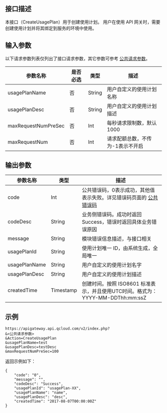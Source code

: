 ## 接口描述

本接口（CreateUsagePlan）用于创建使用计划。
用户在使用 API 网关时，需要创建使用计划并将其绑定到服务的环境中使用。

## 输入参数

以下请求参数列表仅列出了接口请求参数，其它参数可参考 [公共请求参数](https://intl.cloud.tencent.com/document/api/213/6976)。

| 参数名称                | 是否必选 | 类型     | 描述             |
| ------------------- | ---- | ------ | -------------- |
| usagePlanName       | 否    | String | 用户自定义的使用计划名称  |
| usagePlanDesc       | 否    | String | 用户自定义的使用计划描述  |
| maxRequestNumPreSec | 否    | Int    | 每秒请求限制数，默认1000 |
| maxRequestNum 	  | 否    | Int    | 请求配额总数，不传为-1表示不开启|

## 输出参数

| 参数名称      | 类型      | 描述                                                         |
| ------------- | --------- | ------------------------------------------------------------ |
| code          | Int       | 公共错误码，0表示成功，其他值表示失败。详见错误码页面的 <a href="https://intl.cloud.tencent.com/document/product/377/8946">公共错误码</a> |
| codeDesc      | String    | 业务侧错误码。成功时返回 Success，错误时返回具体业务错误原因 |
| message       | String    | 模块错误信息描述，与接口相关                                 |
| usagePlanId   | String    | 使用计划唯一 ID，由系统生成，全局唯一                        |
| usagePlanName | String    | 用户自定义的使用计划名字                                     |
| usagePlanDesc | String    | 用户自定义的使用计划描述                                     |
| createdTime   | Timestamp | 创建时间。按照 ISO8601 标准表示，并且使用UTC时间。格式为：YYYY-MM-DDThh:mm:ssZ |

## 示例 
```
https://apigateway.api.qcloud.com/v2/index.php?
&<公共请求参数>
&Action=CreateUsagePlan
&usagePlanName=test
&usagePlanDesc=testDesc
&maxRequestNumPreSec=100
```
返回示例如下：
```
{
	"code": "0",
	"message": "",
	"codeDesc": "Success",
	"usagePlanId": "usagePlan-XX",
	"usagePlanName": "name",
	"usagePlanDesc": "desc",
	"createdTime": "2017-08-07T00:00:00Z"
}
```
